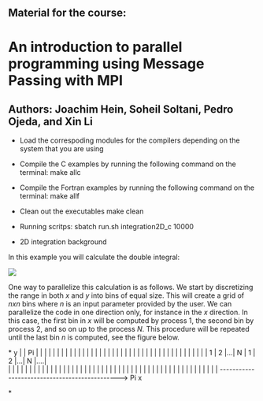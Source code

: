 ## Material for the course:
# An introduction to parallel programming using Message Passing with MPI
## Authors: Joachim Hein, Soheil Soltani, Pedro Ojeda, and Xin Li


* Load the correspoding modules for the compilers depending on the
system that you are using

* Compile the C examples by running the following command on the
terminal:
    make allc 

* Compile the Fortran examples by running the following command on the
terminal:
    make allf

* Clean out the executables
    make clean

* Running scritps:
    sbatch run.sh integration2D_c 10000

* 2D integration background

In this example you will calculate the double integral:

<img src="https://render.githubusercontent.com/render/math?math=\int_{0}^{\pi}\int_{0}^{\pi} \sin(x %2B y) dx dy">

One way to parallelize this calculation is as follows. We start by discretizing the 
range in both *x* and *y* into bins of equal size. This will create a grid of *nxn* bins 
where *n* is an input parameter provided by the user. We can parallelize the code in one
direction only, for instance in the *x* direction. In this case, the first bin in *x* will
be computed by process 1, the second bin by process 2, and so on up to the process *N*.
This procedure will be repeated until the last bin *n* is computed, see the figure below.

\*
y
|
| Pi
|   |   |   |   |   |   |   |   |    | 
|   |   |   |   |   |   |   |   |    | 
|   |   |   |   |   |   |   |   |    | 
|   |   |   |   |   |   |   |   |    | 
| 1 | 2 |...| N | 1 | 2 |...| N |....|  
|   |   |   |   |   |   |   |   |    | 
|   |   |   |   |   |   |   |   |    | 
|   |   |   |   |   |   |   |   |    | 
|   |   |   |   |   |   |   |   |    | 
|   |   |   |   |   |   |   |   |    | 
---------------------------------------------->
                                     Pi       x

\*





